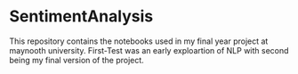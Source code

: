# SentimentAnalysis

This repository contains the notebooks used in my final year project at maynooth university. First-Test was an early exploartion of NLP with second being my final version of the project.
